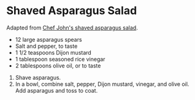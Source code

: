 # Shaved Asparagus Salad

Adapted from [Chef John's shaved asparagus salad](http://foodwishes.blogspot.com/2014/03/shaved-asparagus-salad-with-fried.html).

- 12 large asparagus spears
- Salt and pepper, to taste
- 1 1/2 teaspoons Dijon mustard
- 1 tablespoon seasoned rice vinegar
- 2 tablespoons olive oil, or to taste

1. Shave asparagus.
2. In a bowl, combine salt, pepper, Dijon mustard, vinegar, and olive oil. Add asparagus and toss to coat.
